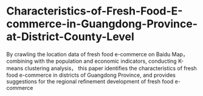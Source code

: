 # Characteristics-of-Fresh-Food-E-commerce-in-Guangdong-Province-at-District-County-Level
By crawling the location data of fresh food e-commerce on Baidu Map， combining with the population and economic indicators, conducting K-means clustering analysis， this paper identifies the characteristics of fresh food e-commerce in districts of Guangdong Province, and provides suggestions for the regional refinement development of fresh food e-commerce
